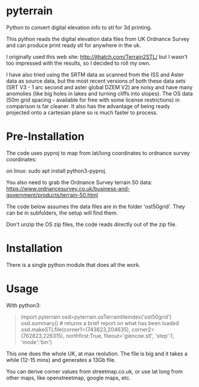 # pyterrain
Python to convert digital elevation info to stl for 3d printing.

This python reads the digital elevation data files from UK Ordnance Survey and can produce print ready stl for anywhere in the uk.

I originally used this web site: http://jthatch.com/Terrain2STL/
but I wasn't too impressed with the results, so I decided to roll my own.

I have also tried using the SRTM data as scanned from the ISS and Aster data as source data, but the most recent versions of both
these data sets (SRT V3 - 1 arc second and aster global DZEM V2) are noisy and have many anomolies (like big holes in lakes and
turning cliffs into slopes). The OS data (50m grid spacing - available for free with some license restrictions) in comparison is
far cleaner. It also has the advantage of being ready projected onto a cartesian plane so is much faster to process.

Pre-Installation
================

The code uses pyproj to map from lat/long coordinates to ordnance survey coordinates:

on linux: sudo apt install python3-pyproj.

You also need to grab the Ordnance Survey terrain 50 data: https://www.ordnancesurvey.co.uk/business-and-government/products/terrain-50.html

The code below assumes the data files are in the folder 'ost50grid'. They can be in subfolders, the setup will find them.

Don't unzip the OS zip files, the code reads directly out of the zip file.

Installation
============

There is a single python module that does all the work. 

Usage
=====

With python3:
> import pyterrain
> osd=pyterrain.osTerraintileindex('ost50grid')
> osd.summary()   # returns a brief report on what has been loaded
> osd.makeSTLfile(corner1=(743623,204635), corner2=(762823,226315), northfirst:True, fileout='glencoe.stl', 'step':1, 'mode':'bin')

This one does the whole UK, at max reolution. The file is big and it takes a while (12-15 mins) and generates a 13Gb file.

You can derive corner values from streetmap.co.uk, or use lat long from other maps, like openstreetmap, google maps, etc.
